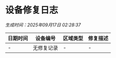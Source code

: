 ﻿# 设备修复日志
*生成时间：2025年09月17日 02:28:37*

| 日期时间 | 设备编号 | 区域类型 | 修复描述 |
|----------|----------|----------|----------|
| - | 无修复记录 | - | - |